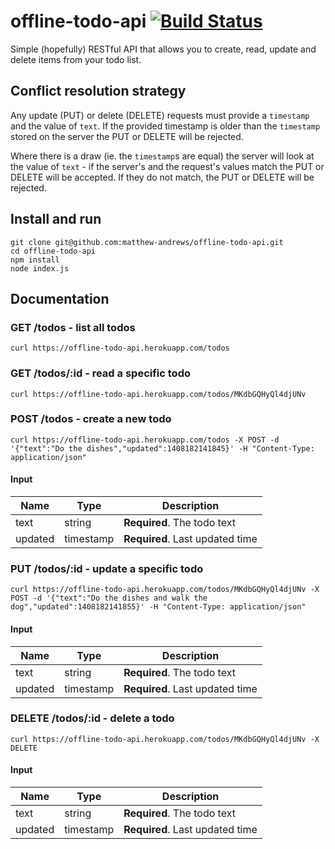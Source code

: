 # offline-todo-api [![Build Status](https://travis-ci.org/matthew-andrews/offline-todo-api.svg?branch=master)](https://travis-ci.org/matthew-andrews/offline-todo-api)

Simple (hopefully) RESTful API that allows you to create, read, update and delete items from your todo list.

## Conflict resolution strategy

Any update (PUT) or delete (DELETE) requests must provide a `timestamp` and the value of `text`.  If the provided timestamp is older than the `timestamp` stored on the server the PUT or DELETE will be rejected.

Where there is a draw (ie. the `timestamp`s are equal) the server will look at the value of `text` - if the server's and the request's values match the PUT or DELETE will be accepted.  If they do not match, the PUT or DELETE will be rejected.

## Install and run

```
git clone git@github.com:matthew-andrews/offline-todo-api.git
cd offline-todo-api
npm install
node index.js
```

## Documentation

### GET /todos - list all todos

```
curl https://offline-todo-api.herokuapp.com/todos
```

### GET /todos/:id - read a specific todo

```
curl https://offline-todo-api.herokuapp.com/todos/MKdbGQHyQl4djUNv
```

### POST /todos - create a new todo

```
curl https://offline-todo-api.herokuapp.com/todos -X POST -d '{"text":"Do the dishes","updated":1408182141845}' -H "Content-Type: application/json"
```

#### Input

Name    | Type      | Description
------- | --------- | -------------------------------
text    | string    | **Required**. The todo text
updated | timestamp | **Required**. Last updated time

### PUT /todos/:id - update a specific todo

```
curl https://offline-todo-api.herokuapp.com/todos/MKdbGQHyQl4djUNv -X POST -d '{"text":"Do the dishes and walk the dog","updated":1408182141855}' -H "Content-Type: application/json"
```

#### Input

Name    | Type      | Description
------- | --------- | -------------------------------
text    | string    | **Required**. The todo text
updated | timestamp | **Required**. Last updated time

### DELETE /todos/:id - delete a todo

```
curl https://offline-todo-api.herokuapp.com/todos/MKdbGQHyQl4djUNv -X DELETE
```

#### Input

Name    | Type      | Description
------- | --------- | -------------------------------
text    | string    | **Required**. The todo text
updated | timestamp | **Required**. Last updated time
